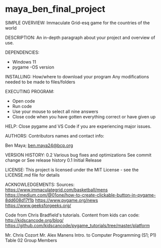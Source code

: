 # maya_ben_final_project

SIMPLE OVERVIEW:
Immaculate Grid-esq game for the countries of the world

DESCRIPTION:
An in-depth paragraph about your project and overview of use.

DEPENDENCIES:
- Windows 11
- pygame 
-OS version


INSTALLING:
How/where to download your program
Any modifications needed to be made to files/folders

EXECUTING PROGRAM:
- Open code
- Run code
- Use your mouse to select all nine answers
- Close code when you have gotten everything correct or have given up

HELP:
Close pygame and VS Code if you are experiencing major issues.

AUTHORS:
Contributors names and contact info:

Ben Maya; ben.maya24@bcp.org

VERSION HISTORY:
0.2
Various bug fixes and optimizations
See commit change or See release history
0.1
Initial Release

LICENSE:
This project is licensed under the MIT License - see the LICENSE.md file for details

ACKNOWLEDGEMENTS:
Sources:
https://www.immaculategrid.com/basketball/mens
https://medium.com/@01one/how-to-create-clickable-button-in-pygame-8dd608d17f1b
https://www.pygame.org/news
https://www.geeksforgeeks.org/

Code from Chris Bradfield's tutorials. Content from kids can code: 
http://kidscancode.org/blog/
https://github.com/kidscancode/pygame_tutorials/tree/master/platform

Mr. Chris Cozort
Mr. Alex Manens
Intro. to Computer Programming (S1; P1) Table 02 Group Members
